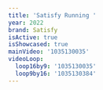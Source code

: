 ```yaml
---
title: 'Satisfy Running '
year: 2022
brand: Satisfy
isActive: true
isShowcased: true
mainVideo: '1035130035'
videoLoop:
  loop16by9: '1035130035'
  loop9by16: '1035130384'
---
```


